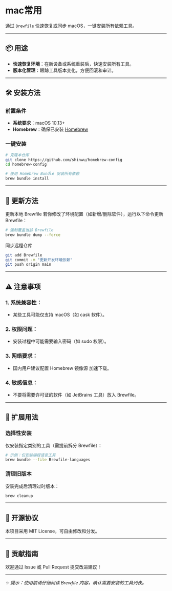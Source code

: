 # mac常用

通过 `Brewfile` 快速恢复或同步 macOS，一键安装所有依赖工具。

---

## 📦 用途

- ​**快速恢复环境**：在新设备或系统重装后，快速安装所有工具。
- ​**版本化管理**：跟踪工具版本变化，方便回滚和审计。

---

## 🛠️ 安装方法

### 前置条件
- ​**系统要求**：macOS 10.13+
- ​**Homebrew**：确保已安装 [Homebrew](https://brew.sh)

### 一键安装
```bash
# 克隆本仓库
git clone https://github.com/shinwu/homebrew-config
cd homebrew-config

# 使用 Homebrew Bundle 安装所有依赖
brew bundle install
```

---

## 🔄 更新方法

更新本地 Brewfile
若你修改了环境配置（如新增/删除软件），运行以下命令更新 Brewfile：
```bash
# 强制覆盖当前 Brewfile
brew bundle dump --force
```

同步远程仓库
```bash
git add Brewfile
git commit -m "更新开发环境依赖"
git push origin main
```

---

## ⚠️ 注意事项

### 1. 系统兼容性：
* 某些工具可能仅支持 macOS（如 cask 软件）。
### 2. ​权限问题：
* 安装过程中可能需要输入密码（如 sudo 权限）。
### 3. 网络要求：
* 国内用户建议配置 Homebrew 镜像源 加速下载。
### 4. ​敏感信息：
* 不要将需要许可证的软件（如 JetBrains 工具）放入 Brewfile。

---

## 🧩 扩展用法

### 选择性安装
仅安装指定类别的工具（需提前拆分 Brewfile）：

```bash
# 示例：仅安装编程语言工具
brew bundle --file Brewfile-languages
```

### 清理旧版本
安装完成后清理过时版本：
```bash
brew cleanup
```

---

## 📜 开源协议

本项目采用 MIT License，可自由修改和分发。

---

## 🤝 贡献指南

欢迎通过 Issue 或 Pull Request 提交改进建议！

---

*_✨ 提示：使用前请仔细阅读 Brewfile 内容，确认需要安装的工具列表。_*
